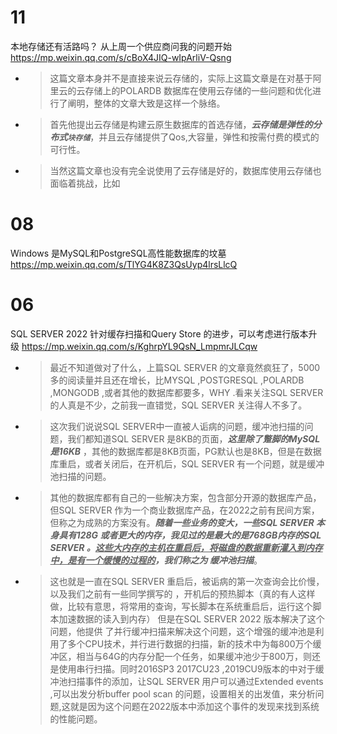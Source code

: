 
# 11

本地存储还有活路吗？ 从上周一个供应商问我的问题开始 https://mp.weixin.qq.com/s/cBoX4JIQ-wIpArliV-Qsng
- > 这篇文章本身并不是直接来说云存储的，实际上这篇文章是在对基于阿里云的云存储上的POLARDB 数据库在使用云存储的一些问题和优化进行了阐明，整体的文章大致是这样一个脉络。
- > 首先他提出云存储是构建云原生数据库的首选存储，***云存储是弹性的分布式`块存储`***，并且云存储提供了Qos,大容量，弹性和按需付费的模式的可行性。
- > 当然这篇文章也没有完全说使用了云存储是好的，数据库使用云存储也面临着挑战，比如

# 08

Windows 是MySQL和PostgreSQL高性能数据库的坟墓 https://mp.weixin.qq.com/s/TlYG4K8Z3QsUyp4lrsLlcQ

# 06

SQL SERVER 2022 针对缓存扫描和Query Store 的进步，可以考虑进行版本升级 https://mp.weixin.qq.com/s/KghrpYL9QsN_LmpmrJLCqw
- > 最近不知道做对了什么，上篇SQL SERVER 的文章竟然疯狂了，5000多的阅读量并且还在增长，比MYSQL ,POSTGRESQL ,POLARDB ,MONGODB ,或者其他的数据库都要多，WHY .看来关注SQL SERVER 的人真是不少，之前我一直错觉，SQL SERVER 关注得人不多了。
- > 这次我们说说SQL SERVER中一直被人诟病的问题，缓冲池扫描的问题，我们都知道SQL SERVER 是8KB的页面，***这里除了蹩脚的MySQL 是16KB*** ，其他的数据库都是8KB页面，PG默认也是8KB，但是在数据库重启，或者关闭后，在开机后，SQL SERVER 有一个问题，就是缓冲池扫描的问题。
- > 其他的数据库都有自己的一些解决方案，包含部分开源的数据库产品，但SQL SERVER 作为一个商业数据库产品，在2022之前有民间方案，但称之为成熟的方案没有。***随着一些业务的变大，一些SQL SERVER 本身具有128G 或者更大的内存，我见过的是最大的是768GB内存的SQL SERVER 。<ins>这些大内存的主机在重启后，将磁盘的数据重新灌入到内存中，是有一个缓慢的过程的</ins>，我们称之为 缓冲池扫描***。
- > 这也就是一直在SQL SERVER 重启后，被诟病的第一次查询会比价慢，以及我们之前有一些同学撰写的 ，开机后的预热脚本（真的有人这样做，比较有意思，将常用的查询，写长脚本在系统重启后，运行这个脚本加速数据的读入到内存） 但是在SQL SERVER 2022 版本解决了这个问题，他提供 了并行缓冲扫描来解决这个问题，这个增强的缓冲池是利用了多个CPU技术，并行进行数据的扫描，新的技术中为每800万个缓冲区，相当与64G的内存分配一个任务，如果缓冲池少于800万，则还是使用串行扫描。同时2016SP3 2017CU23 ,2019CU9版本的中对于缓冲池扫描事件的添加，让SQL SERVER 用户可以通过Extended events ,可以出发分析buffer pool scan 的问题，设置相关的出发值，来分析问题,这就是因为这个问题在2022版本中添加这个事件的发现来找到系统的性能问题。
